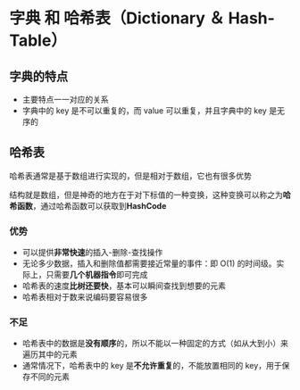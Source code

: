 # 字典 和 哈希表（Dictionary ＆ Hash-Table）

## 字典的特点

- 主要特点一一对应的关系
- 字典中的 key 是不可以重复的，而 value 可以重复，并且字典中的 key 是无序的

## 哈希表

哈希表通常是基于数组进行实现的，但是相对于数组，它也有很多优势

结构就是数组，但是神奇的地方在于对下标值的一种变换，这种变换可以称之为**哈希函数**，通过哈希函数可以获取到**HashCode**

### 优势

- 可以提供**非常快速**的插入-删除-查找操作
- 无论多少数据，插入和删除值都需要接近常量的事件：即 O(1) 的时间级。实际上，只需要**几个机器指令**即可完成
- 哈希表的速度**比树还要快**，基本可以瞬间查找到想要的元素
- 哈希表相对于数来说编码要容易很多

### 不足

- 哈希表中的数据是**没有顺序**的，所以不能以一种固定的方式（如从大到小）来遍历其中的元素
- 通常情况下，哈希表中的 key 是**不允许重复**的，不能放置相同的 key，用于保存不同的元素

